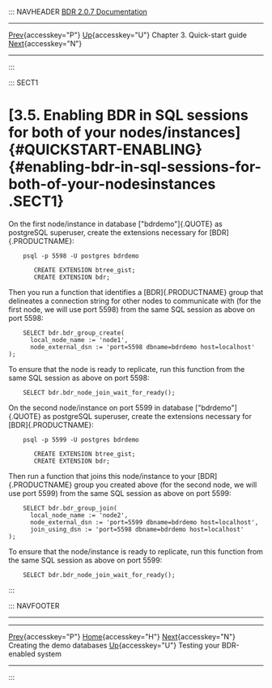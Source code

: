 ::: NAVHEADER
  [BDR 2.0.7 Documentation](index.md)
  ------------------------------------------------------------------------------- -------------------------------------- ------------------------------ ----------------------------------------------------------------------------------
  [Prev](quickstart-creating.md "Creating the demo databases"){accesskey="P"}   [Up](quickstart.md){accesskey="U"}    Chapter 3. Quick-start guide    [Next](quickstart-testing.md "Testing your BDR-enabled system"){accesskey="N"}

------------------------------------------------------------------------
:::

::: SECT1
# [3.5. Enabling BDR in SQL sessions for both of your nodes/instances]{#QUICKSTART-ENABLING} {#enabling-bdr-in-sql-sessions-for-both-of-your-nodesinstances .SECT1}

On the first node/instance in database [\"bdrdemo\"]{.QUOTE} as
postgreSQL superuser, create the extensions necessary for
[BDR]{.PRODUCTNAME}:

``` PROGRAMLISTING
    psql -p 5598 -U postgres bdrdemo

       CREATE EXTENSION btree_gist;
       CREATE EXTENSION bdr;

```

Then you run a function that identifies a [BDR]{.PRODUCTNAME} group that
delineates a connection string for other nodes to communicate with (for
the first node, we will use port 5598) from the same SQL session as
above on port 5598:

``` PROGRAMLISTING
    SELECT bdr.bdr_group_create(
      local_node_name := 'node1',
      node_external_dsn := 'port=5598 dbname=bdrdemo host=localhost'
);

```

To ensure that the node is ready to replicate, run this function from
the same SQL session as above on port 5598:

``` PROGRAMLISTING
    SELECT bdr.bdr_node_join_wait_for_ready();

```

On the second node/instance on port 5599 in database
[\"bdrdemo\"]{.QUOTE} as postgreSQL superuser, create the extensions
necessary for [BDR]{.PRODUCTNAME}:

``` PROGRAMLISTING
    psql -p 5599 -U postgres bdrdemo

       CREATE EXTENSION btree_gist;
       CREATE EXTENSION bdr;

```

Then run a function that joins this node/instance to your
[BDR]{.PRODUCTNAME} group you created above (for the second node, we
will use port 5599) from the same SQL session as above on port 5599:

``` PROGRAMLISTING
    SELECT bdr.bdr_group_join(
      local_node_name := 'node2',
      node_external_dsn := 'port=5599 dbname=bdrdemo host=localhost',
      join_using_dsn := 'port=5598 dbname=bdrdemo host=localhost'
);

```

To ensure that the node/instance is ready to replicate, run this
function from the same SQL session as above on port 5599:

``` PROGRAMLISTING
    SELECT bdr.bdr_node_join_wait_for_ready();

```
:::

::: NAVFOOTER

------------------------------------------------------------------------

  ------------------------------------------------- -------------------------------------- ------------------------------------------------
  [Prev](quickstart-creating.md){accesskey="P"}     [Home](index.md){accesskey="H"}      [Next](quickstart-testing.md){accesskey="N"}
  Creating the demo databases                        [Up](quickstart.md){accesskey="U"}                   Testing your BDR-enabled system
  ------------------------------------------------- -------------------------------------- ------------------------------------------------
:::

